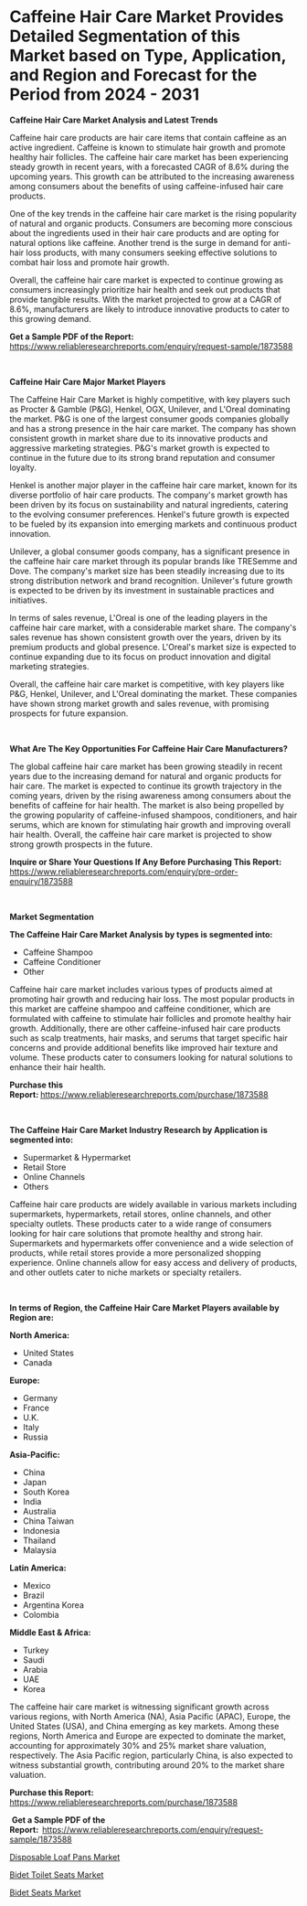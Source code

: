 <p><h1>Caffeine Hair Care Market Provides Detailed Segmentation of this Market based on Type, Application, and Region and Forecast for the Period from 2024 - 2031</h1></p><p><strong>Caffeine Hair Care Market Analysis and Latest Trends</strong></p>
<p><p>Caffeine hair care products are hair care items that contain caffeine as an active ingredient. Caffeine is known to stimulate hair growth and promote healthy hair follicles. The caffeine hair care market has been experiencing steady growth in recent years, with a forecasted CAGR of 8.6% during the upcoming years. This growth can be attributed to the increasing awareness among consumers about the benefits of using caffeine-infused hair care products.</p><p>One of the key trends in the caffeine hair care market is the rising popularity of natural and organic products. Consumers are becoming more conscious about the ingredients used in their hair care products and are opting for natural options like caffeine. Another trend is the surge in demand for anti-hair loss products, with many consumers seeking effective solutions to combat hair loss and promote hair growth.</p><p>Overall, the caffeine hair care market is expected to continue growing as consumers increasingly prioritize hair health and seek out products that provide tangible results. With the market projected to grow at a CAGR of 8.6%, manufacturers are likely to introduce innovative products to cater to this growing demand.</p></p>
<p><strong>Get a Sample PDF of the Report:&nbsp;</strong> <a href="https://www.reliableresearchreports.com/enquiry/request-sample/1873588">https://www.reliableresearchreports.com/enquiry/request-sample/1873588</a></p>
<p>&nbsp;</p>
<p><strong>Caffeine Hair Care Major Market Players</strong></p>
<p><p>The Caffeine Hair Care Market is highly competitive, with key players such as Procter & Gamble (P&G), Henkel, OGX, Unilever, and L'Oreal dominating the market. P&G is one of the largest consumer goods companies globally and has a strong presence in the hair care market. The company has shown consistent growth in market share due to its innovative products and aggressive marketing strategies. P&G's market growth is expected to continue in the future due to its strong brand reputation and consumer loyalty.</p><p>Henkel is another major player in the caffeine hair care market, known for its diverse portfolio of hair care products. The company's market growth has been driven by its focus on sustainability and natural ingredients, catering to the evolving consumer preferences. Henkel's future growth is expected to be fueled by its expansion into emerging markets and continuous product innovation.</p><p>Unilever, a global consumer goods company, has a significant presence in the caffeine hair care market through its popular brands like TRESemme and Dove. The company's market size has been steadily increasing due to its strong distribution network and brand recognition. Unilever's future growth is expected to be driven by its investment in sustainable practices and initiatives.</p><p>In terms of sales revenue, L'Oreal is one of the leading players in the caffeine hair care market, with a considerable market share. The company's sales revenue has shown consistent growth over the years, driven by its premium products and global presence. L'Oreal's market size is expected to continue expanding due to its focus on product innovation and digital marketing strategies.</p><p>Overall, the caffeine hair care market is competitive, with key players like P&G, Henkel, Unilever, and L'Oreal dominating the market. These companies have shown strong market growth and sales revenue, with promising prospects for future expansion.</p></p>
<p>&nbsp;</p>
<p><strong>What Are The Key Opportunities For Caffeine Hair Care Manufacturers?</strong></p>
<p><p>The global caffeine hair care market has been growing steadily in recent years due to the increasing demand for natural and organic products for hair care. The market is expected to continue its growth trajectory in the coming years, driven by the rising awareness among consumers about the benefits of caffeine for hair health. The market is also being propelled by the growing popularity of caffeine-infused shampoos, conditioners, and hair serums, which are known for stimulating hair growth and improving overall hair health. Overall, the caffeine hair care market is projected to show strong growth prospects in the future.</p></p>
<p><strong>Inquire or Share Your Questions If Any Before Purchasing This Report:</strong> <a href="https://www.reliableresearchreports.com/enquiry/pre-order-enquiry/1873588">https://www.reliableresearchreports.com/enquiry/pre-order-enquiry/1873588</a></p>
<p>&nbsp;</p>
<p><strong>Market Segmentation</strong></p>
<p><strong>The Caffeine Hair Care Market Analysis by types is segmented into:</strong></p>
<p><ul><li>Caffeine Shampoo</li><li>Caffeine Conditioner</li><li>Other</li></ul></p>
<p><p>Caffeine hair care market includes various types of products aimed at promoting hair growth and reducing hair loss. The most popular products in this market are caffeine shampoo and caffeine conditioner, which are formulated with caffeine to stimulate hair follicles and promote healthy hair growth. Additionally, there are other caffeine-infused hair care products such as scalp treatments, hair masks, and serums that target specific hair concerns and provide additional benefits like improved hair texture and volume. These products cater to consumers looking for natural solutions to enhance their hair health.</p></p>
<p><strong>Purchase this Report:&nbsp;</strong><a href="https://www.reliableresearchreports.com/purchase/1873588">https://www.reliableresearchreports.com/purchase/1873588</a></p>
<p>&nbsp;</p>
<p><strong>The Caffeine Hair Care Market Industry Research by Application is segmented into:</strong></p>
<p><ul><li>Supermarket & Hypermarket</li><li>Retail Store</li><li>Online Channels</li><li>Others</li></ul></p>
<p><p>Caffeine hair care products are widely available in various markets including supermarkets, hypermarkets, retail stores, online channels, and other specialty outlets. These products cater to a wide range of consumers looking for hair care solutions that promote healthy and strong hair. Supermarkets and hypermarkets offer convenience and a wide selection of products, while retail stores provide a more personalized shopping experience. Online channels allow for easy access and delivery of products, and other outlets cater to niche markets or specialty retailers.</p></p>
<p>&nbsp;</p>
<p><strong>In terms of Region, the Caffeine Hair Care Market Players available by Region are:</strong></p>
<p>
    <p> <strong> North America: </strong>
        <ul>
            <li>United States</li>
            <li>Canada</li>
        </ul>
        </p> 
    <p> <strong> Europe: </strong>
        <ul>
            <li>Germany</li>
            <li>France</li>
            <li>U.K.</li>
            <li>Italy</li>
            <li>Russia</li>
        </ul>
        </p> 
    <p> <strong> Asia-Pacific: </strong>
        <ul>
            <li>China</li>
            <li>Japan</li>
            <li>South Korea</li>
            <li>India</li>
            <li>Australia</li>
            <li>China Taiwan</li>
            <li>Indonesia</li>
            <li>Thailand</li>
            <li>Malaysia</li>
        </ul>
        </p> 
    <p> <strong> Latin America: </strong>
        <ul>
            <li>Mexico</li>
            <li>Brazil</li>
            <li>Argentina Korea</li>
            <li>Colombia</li>
        </ul>
        </p> 
    <p> <strong> Middle East & Africa: </strong>
        <ul>
            <li>Turkey</li>
            <li>Saudi</li>
            <li>Arabia</li>
            <li>UAE</li>
            <li>Korea</li>
        </ul>
    </p>
    </p>
<p><p>The caffeine hair care market is witnessing significant growth across various regions, with North America (NA), Asia Pacific (APAC), Europe, the United States (USA), and China emerging as key markets. Among these regions, North America and Europe are expected to dominate the market, accounting for approximately 30% and 25% market share valuation, respectively. The Asia Pacific region, particularly China, is also expected to witness substantial growth, contributing around 20% to the market share valuation.</p></p>
<p><strong>Purchase this Report: </strong><a href="https://www.reliableresearchreports.com/purchase/1873588">https://www.reliableresearchreports.com/purchase/1873588</a></p>
<p>&nbsp;<strong>Get a Sample PDF of the Report:&nbsp;&nbsp;</strong><a href="https://www.reliableresearchreports.com/enquiry/request-sample/1873588">https://www.reliableresearchreports.com/enquiry/request-sample/1873588</a></p>
<p><strong></strong></p>
<p><p><a href="https://github.com/joannagoyvaerts/Market-Research-Report-List-1/blob/main/disposable-loaf-pans-market.md">Disposable Loaf Pans Market</a></p><p><a href="https://github.com/lubmix/Market-Research-Report-List-1/blob/main/bidet-toilet-seats-market.md">Bidet Toilet Seats Market</a></p><p><a href="https://github.com/Hazelklievgspy6vdcsmu106w/Market-Research-Report-List-1/blob/main/bidet-seats-market.md">Bidet Seats Market</a></p></p>